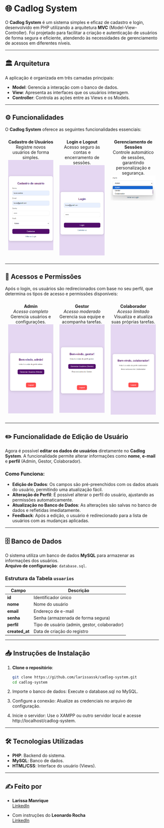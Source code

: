 # 🌐 Cadlog System

O **Cadlog System** é um sistema simples e eficaz de cadastro e login, desenvolvido em PHP utilizando a arquitetura **MVC** (Model-View-Controller). Foi projetado para facilitar a criação e autenticação de usuários de forma segura e eficiente, atendendo às necessidades de gerenciamento de acessos em diferentes níveis.

---

## 🏛️ Arquitetura

A aplicação é organizada em três camadas principais:

- **Model**: Gerencia a interação com o banco de dados.
- **View**: Apresenta as interfaces que os usuários interagem.
- **Controller**: Controla as ações entre as Views e os Models.

---

## ⚙️ Funcionalidades

O **Cadlog System** oferece as seguintes funcionalidades essenciais:

<div style="display: flex; justify-content: space-around; align-items: flex-start;">

  <div style="text-align: center; margin: 10px; width: 150px;">
    <strong>Cadastro de Usuários</strong><br>
    Registre novos usuários de forma simples.<br>
    <img src="img/cad.png" width="150px" />
  </div>

  <div style="text-align: center; margin: 10px; width: 150px;">
    <strong>Login e Logout</strong><br>
    Acesso seguro às contas e encerramento de sessões.<br>
    <img src="img/login.png" width="150px" />
  </div>

  <div style="text-align: center; margin: 10px; width: 150px;">
    <strong>Gerenciamento de Sessões</strong><br>
    Controle automático de sessões, garantindo personalização e segurança.<br>
    <img src="img/tipos-usuarios.png" width="150px" />
  </div>

</div>

---

## 🌟 Acessos e Permissões

Após o login, os usuários são redirecionados com base no seu perfil, que determina os tipos de acesso e permissões disponíveis:

<div style="display: flex; justify-content: space-around; align-items: flex-start;">

  <div style="text-align: center; margin: 10px; width: 150px;">
    <strong>Admin</strong><br>
    <em>Acesso completo</em><br>
    Gerencia usuários e configurações.<br>
    <img src="img/adm.png" width="150px" />
  </div>

  <div style="text-align: center; margin: 10px; width: 150px;">
    <strong>Gestor</strong><br>
    <em>Acesso moderado</em><br>
    Gerencia sua equipe e acompanha tarefas.<br>
    <img src="img/gestor.png" width="150px" />
  </div>

  <div style="text-align: center; margin: 10px; width: 150px;">
    <strong>Colaborador</strong><br>
    <em>Acesso limitado</em><br>
    Visualiza e atualiza suas próprias tarefas.<br>
    <img src="img/colab.png" width="150px" />
  </div>

</div>

---

## ✏️ Funcionalidade de Edição de Usuário

Agora é possível **editar os dados de usuários** diretamente no **Cadlog System**. A funcionalidade permite alterar informações como **nome**, **e-mail** e **perfil** (Admin, Gestor, Colaborador).

### Como Funciona:
- **Edição de Dados**: Os campos são pré-preenchidos com os dados atuais do usuário, permitindo uma atualização fácil.
- **Alteração de Perfil**: É possível alterar o perfil do usuário, ajustando as permissões automaticamente.
- **Atualização no Banco de Dados**: As alterações são salvas no banco de dados e refletidas imediatamente.
- **Feedback**: Após a edição, o usuário é redirecionado para a lista de usuários com as mudanças aplicadas.

---

## 🗄️ Banco de Dados

O sistema utiliza um banco de dados **MySQL** para armazenar as informações dos usuários.  
**Arquivo de configuração**: `database.sql`.

### Estrutura da Tabela `usuarios`

| Campo        | Descrição                                   |
|--------------|---------------------------------------------|
| **id**       | Identificador único                         |
| **nome**     | Nome do usuário                             |
| **email**    | Endereço de e-mail                         |
| **senha**    | Senha (armazenada de forma segura)         |
| **perfil**   | Tipo de usuário (admin, gestor, colaborador)|
| **created_at**| Data de criação do registro                |

---

## 📥 Instruções de Instalação

1. **Clone o repositório**:
   ```bash
   git clone https://github.com/larissassk/cadlog-system.git
   cd cadlog-system

   
2. Importe o banco de dados: Execute o database.sql no MySQL.



3. Configure a conexão: Atualize as credenciais no arquivo de configuração.



4. Inicie o servidor: Use o XAMPP ou outro servidor local e acesse http://localhost/cadlog-system.

---

## 🛠️ Tecnologias Utilizadas

- **PHP**: Backend do sistema.
- **MySQL**: Banco de dados.
- **HTML/CSS**: Interface do usuário (Views).

---

## ✍️ Feito por

- **Larissa Manrique**  
  [LinkedIn](https://www.linkedin.com/in/larissa-manrique/)

- Com instruções do **Leonardo Rocha**  
  [LinkedIn](https://www.linkedin.com/in/leonardossrocha/)


